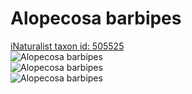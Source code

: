
Alopecosa barbipes
==================
  
[iNaturalist taxon id: 505525](https://www.inaturalist.org/taxa/505525)  
![Alopecosa barbipes](https://inaturalist-open-data.s3.amazonaws.com/photos/100746612/medium.jpeg)  
![Alopecosa barbipes](https://inaturalist-open-data.s3.amazonaws.com/photos/100746641/medium.jpeg)  
![Alopecosa barbipes](https://inaturalist-open-data.s3.amazonaws.com/photos/100746627/medium.jpeg)